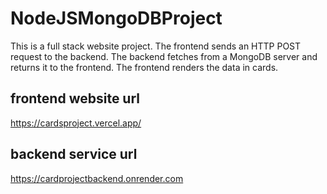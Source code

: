 # NodeJSMongoDBProject

This is a full stack website project. The frontend sends an HTTP POST request to the backend. The backend fetches from a MongoDB server and returns it to the frontend. The frontend renders the data in cards.

## frontend website url

https://cardsproject.vercel.app/

## backend service url

https://cardprojectbackend.onrender.com
